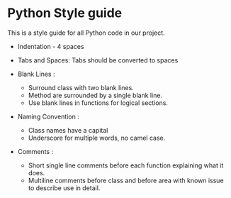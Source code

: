 # Python Style guide
This is a style guide for all Python code in our project.

* Indentation - 4 spaces

* Tabs and Spaces: Tabs should be converted to spaces

* Blank Lines :
	* Surround class with two blank lines.
	* Method are surrounded by a single blank line.
	* Use blank lines in functions for logical sections.

* Naming Convention :
	* Class names have a capital
	* Underscore for multiple words, no camel case.

* Comments :
	* Short single line comments before each function explaining what it does.
	* Multiline comments before class and before area with known issue to describe use in detail.
